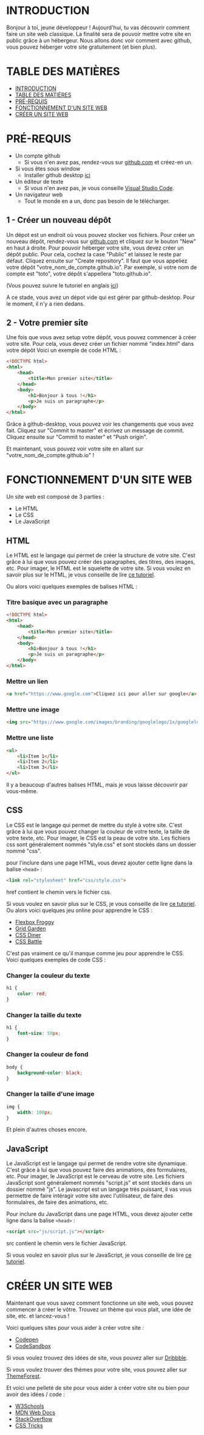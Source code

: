 # INTRODUCTION <a name="introduction"></a>

Bonjour à toi, jeune développeur ! Aujourd'hui, tu vas découvrir comment faire un site web classique. La finalité sera de pouvoir mettre votre site en public grâce à un hébergeur. Nous allons donc voir comment avec github, vous pouvez héberger votre site gratuitement (et bien plus).

# TABLE DES MATIÈRES <a name="table-des-matières"></a>

- [INTRODUCTION](#introduction)
- [TABLE DES MATIÈRES](#table-des-matières)
- [PRÉ-REQUIS](#pré-requis)
- [FONCTIONNEMENT D'UN SITE WEB](#fonctionnement-dun-site-web)
- [CRÉER UN SITE WEB](#créer-un-site-web)

# PRÉ-REQUIS <a name="pré-requis"></a>

- Un compte github
    - Si vous n'en avez pas, rendez-vous sur [github.com](github.com) et créez-en un.
- Si vous êtes sous window
    - Installer github desktop [ici](https://desktop.github.com/)
- Un éditeur de texte
    - Si vous n'en avez pas, je vous conseille [Visual Studio Code](https://code.visualstudio.com/).
- Un navigateur web
    - Tout le monde en a un, donc pas besoin de le télécharger.

## 1 - Créer un nouveau dépôt

Un dépot est un endroit où vous pouvez stocker vos fichiers. Pour créer un nouveau dépôt, rendez-vous sur [github.com](github.com) et cliquez sur le bouton "New" en haut à droite.
Pour pouvoir héberger votre site, vous devez créer un dépôt public. Pour cela, cochez la case "Public" et laissez le reste par défaut. Cliquez ensuite sur "Create repository".
Il faut que vous appeliez votre dépôt "votre_nom_de_compte.github.io". Par exemple, si votre nom de compte est "toto", votre dépôt s'appellera "toto.github.io".

(Vous pouvez suivre le tutoriel en anglais [ici](https://pages.github.com/))

A ce stade, vous avez un dépot vide qui est gérer par github-desktop. Pour le moment, il n'y a rien dedans.

## 2 - Votre premier site

Une fois que vous avez setup votre dépôt, vous pouvez commencer à créer votre site. Pour cela, vous devez créer un fichier nommé "index.html" dans votre dépôt
Voici un exemple de code HTML :

```html
<!DOCTYPE html>
<html>
    <head>
        <title>Mon premier site</title>
    </head>
    <body>
        <h1>Bonjour à tous !</h1>
        <p>Je suis un paragraphe</p>
    </body>
</html>
```

Grâce à github-desktop, vous pouvez voir les changements que vous avez fait. Cliquez sur "Commit to master" et écrivez un message de commit. Cliquez ensuite sur "Commit to master" et "Push origin".

Et maintenant, vous pouvez voir votre site en allant sur "votre_nom_de_compte.github.io" !

# FONCTIONNEMENT D'UN SITE WEB <a name="fonctionnement-dun-site-web"></a>

Un site web est composé de 3 parties :
- Le HTML
- Le CSS
- Le JavaScript

## HTML

Le HTML est le langage qui permet de créer la structure de votre site. C'est grâce à lui que vous pouvez créer des paragraphes, des titres, des images, etc. Pour imager, le HTML est le squelette de votre site.
Si vous voulez en savoir plus sur le HTML, je vous conseille de lire [ce tutoriel](https://www.w3schools.com/html/).

Ou alors voici quelques exemples de balises HTML :

### Titre basique avec un paragraphe
```html
<!DOCTYPE html>
<html>
    <head>
        <title>Mon premier site</title>
    </head>
    <body>
        <h1>Bonjour à tous !</h1>
        <p>Je suis un paragraphe</p>
    </body>
</html>
```

### Mettre un lien
```html
<a href="https://www.google.com">Cliquez ici pour aller sur google</a>
```

### Mettre une image
```html
<img src="https://www.google.com/images/branding/googlelogo/1x/googlelogo_color_272x92dp.png" alt="Logo de google">
```

### Mettre une liste
```html
<ul>
    <li>Item 1</li>
    <li>Item 2</li>
    <li>Item 3</li>
</ul>
```

Il y a beaucoup d'autres balises HTML, mais je vous laisse découvrir par vous-même.

## CSS

Le CSS est le langage qui permet de mettre du style à votre site. C'est grâce à lui que vous pouvez changer la couleur de votre texte, la taille de votre texte, etc. Pour imager, le CSS est la peau de votre site.
Les fichiers css sont généralement nommés "style.css" et sont stockés dans un dossier nommé "css".

pour l'inclure dans une page HTML, vous devez ajouter cette ligne dans la balise `<head>` :

```html
<link rel="stylesheet" href="css/style.css">
```
href contient le chemin vers le fichier css.

Si vous voulez en savoir plus sur le CSS, je vous conseille de lire [ce tutoriel](https://www.w3schools.com/css/).
Ou alors voici quelques jeu online pour apprendre le CSS :

- [Flexbox Froggy](https://flexboxfroggy.com/)
- [Grid Garden](https://cssgridgarden.com/)
- [CSS Diner](https://flukeout.github.io/)
- [CSS Battle](https://cssbattle.dev/)

C'est pas vraiment ce qu'il manque comme jeu pour apprendre le CSS.
Voici quelques exemples de code CSS :

### Changer la couleur du texte
```css
h1 {
    color: red;
}
```

### Changer la taille du texte
```css
h1 {
    font-size: 50px;
}
```

### Changer la couleur de fond
```css
body {
    background-color: black;
}
```

### Changer la taille d'une image
```css
img {
    width: 100px;
}
```

Et plein d'autres choses encore.

## JavaScript

Le JavaScript est le langage qui permet de rendre votre site dynamique. C'est grâce à lui que vous pouvez faire des animations, des formulaires, etc. Pour imager, le JavaScript est le cerveau de votre site.
Les fichiers JavaScript sont généralement nommés "script.js" et sont stockés dans un dossier nommé "js".
Le javascript est un langage très puissant, il vas vous permettre de faire intéragir votre site avec l'utilisateur, de faire des formulaires, de faire des animations, etc.

Pour inclure du JavaScript dans une page HTML, vous devez ajouter cette ligne dans la balise `<head>` :

```html
<script src="js/script.js"></script>
```
src contient le chemin vers le fichier JavaScript.

Si vous voulez en savoir plus sur le JavaScript, je vous conseille de lire [ce tutoriel](https://www.w3schools.com/js/).

# CRÉER UN SITE WEB <a name="créer-un-site-web"></a>

Maintenant que vous savez comment fonctionne un site web, vous pouvez commencer à créer le vôtre. Trouvez un thème qui vous plait, une idée de site, etc. et lancez-vous !

Voici quelques sites pour vous aider à créer votre site :
- [Codepen](https://codepen.io/)
- [CodeSandbox](https://codesandbox.io/)

Si vous voulez trouvez des idées de site, vous pouvez aller sur [Dribbble](https://dribbble.com/).

Si vous voulez trouver des thèmes pour votre site, vous pouvez aller sur [ThemeForest](https://themeforest.net/).

Et voici une pelleté de site pour vous aider à créer votre site ou bien pour avoir des idées / code :
- [W3Schools](https://www.w3schools.com/)
- [MDN Web Docs](https://developer.mozilla.org/fr/)
- [StackOverflow](https://stackoverflow.com/)
- [CSS Tricks](https://css-tricks.com/)
